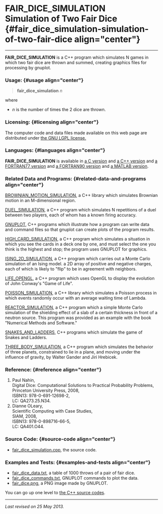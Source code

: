 FAIR\_DICE\_SIMULATION\
Simulation of Two Fair Dice {#fair_dice_simulation-simulation-of-two-fair-dice align="center"}
===========================

------------------------------------------------------------------------

**FAIR\_DICE\_SIMULATION** is a C++ program which simulates N games in
which two fair dice are thrown and summed, creating graphics files for
processing by gnuplot.

### Usage: {#usage align="center"}

> **fair\_dice\_simulation** *n*

where

-   *n* is the number of times the 2 dice are thrown.

### Licensing: {#licensing align="center"}

The computer code and data files made available on this web page are
distributed under [the GNU LGPL license.](../../txt/gnu_lgpl.txt)

### Languages: {#languages align="center"}

**FAIR\_DICE\_SIMULATION** is available in [a C
version](../../c_src/fair_dice_simulation/fair_dice_simulation.html) and
[a C++
version](../../cpp_src/fair_dice_simulation/fair_dice_simulation.html)
and [a FORTRAN77
version](../../f77_src/fair_dice_simulation/fair_dice_simulation.html)
and [a FORTRAN90
version](../../f_src/fair_dice_simulation/fair_dice_simulation.html) and
[a MATLAB
version](../../m_src/fair_dice_simulation/fair_dice_simulation.html).

### Related Data and Programs: {#related-data-and-programs align="center"}

[BROWNIAN\_MOTION\_SIMULATION](../../cpp_src/brownian_motion_simulation/brownian_motion_simulation.html),
a C++ library which simulates Brownian motion in an M-dimensional
region.

[DUEL\_SIMULATION](../../cpp_src/duel_simulation/duel_simulation.html),
a C++ program which simulates N repetitions of a duel between two
players, each of whom has a known firing accuracy.

[GNUPLOT](../../cpp_src/gnuplot/gnuplot.html), C++ programs which
illustrate how a program can write data and command files so that
gnuplot can create plots of the program results.

[HIGH\_CARD\_SIMULATION](../../cpp_src/high_card_simulation/high_card_simulation.html),
a C++ program which simulates a situation in which you see the cards in
a deck one by one, and must select the one you think is the highest and
stop; the program uses GNUPLOT for graphics.

[ISING\_2D\_SIMULATION](../../cpp_src/ising_2d_simulation/ising_2d_simulation.html),
a C++ program which carries out a Monte Carlo simulation of an Ising
model. a 2D array of positive and negative charges, each of which is
likely to "flip" to be in agreement with neighbors.

[LIFE\_OPENGL](../../cpp_src/life_opengl/life_opengl.html), a C++
program which uses OpenGL to display the evolution of John Conway's
"Game of Life".

[POISSON\_SIMULATION](../../cpp_src/poisson_simulation/poisson_simulation.html),
a C++ library which simulates a Poisson process in which events randomly
occur with an average waiting time of Lambda.

[REACTOR\_SIMULATION](../../cpp_src/reactor_simulation/reactor_simulation.html),
a C++ program which a simple Monte Carlo simulation of the shielding
effect of a slab of a certain thickness in front of a neutron source.
This program was provided as an example with the book "Numerical Methods
and Software."

[SNAKES\_AND\_LADDERS](../../cpp_src/snakes_and_ladders/snakes_and_ladders.html),
C++ programs which simulate the game of Snakes and Ladders.

[THREE\_BODY\_SIMULATION](../../cpp_src/three_body_simulation/three_body_simulation.html),
a C++ program which simulates the behavior of three planets, constrained
to lie in a plane, and moving under the influence of gravity, by Walter
Gander and Jiri Hrebicek.

### Reference: {#reference align="center"}

1.  Paul Nahin,\
    Digital Dice: Computational Solutions to Practical Probability
    Problems,\
    Princeton University Press, 2008,\
    ISBN13: 978-0-691-12698-2,\
    LC: QA273.25.N34.
2.  Dianne OLeary,\
    Scientific Computing with Case Studies,\
    SIAM, 2008,\
    ISBN13: 978-0-898716-66-5,\
    LC: QA401.O44.

### Source Code: {#source-code align="center"}

-   [fair\_dice\_simulation.cpp](fair_dice_simulation.cpp), the source
    code.

### Examples and Tests: {#examples-and-tests align="center"}

-   [fair\_dice\_data.txt](fair_dice_data.txt), a table of 1000 throws
    of a pair of fair dice.
-   [fair\_dice\_commands.txt](fair_dice_commands.txt), GNUPLOT commands
    to plot the data.
-   [fair\_dice.png](fair_dice.png), a PNG image made by GNUPLOT.

You can go up one level to [the C++ source codes](../cpp_src.html).

------------------------------------------------------------------------

*Last revised on 25 May 2013.*
